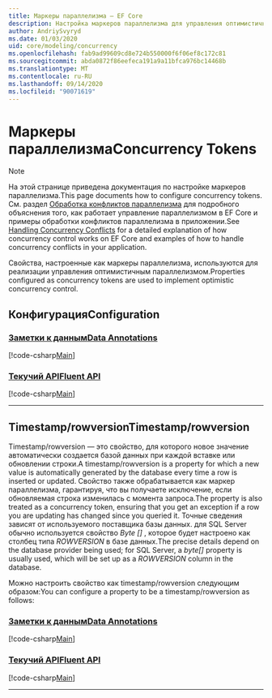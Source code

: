 ```yaml
---
title: Маркеры параллелизма — EF Core
description: Настройка маркеров параллелизма для управления оптимистичным параллелизмом в модели Entity Framework Core
author: AndriySvyryd
ms.date: 01/03/2020
uid: core/modeling/concurrency
ms.openlocfilehash: fab9ad99609cd8e724b550000f6f06ef8c172c81
ms.sourcegitcommit: abda0872f86eefeca191a9a11bfca976bc14468b
ms.translationtype: MT
ms.contentlocale: ru-RU
ms.lasthandoff: 09/14/2020
ms.locfileid: "90071619"
---
```

# <a name="concurrency-tokens"></a><span data-ttu-id="39193-103">Маркеры параллелизма</span><span class="sxs-lookup"><span data-stu-id="39193-103">Concurrency Tokens</span></span>

> [!NOTE]
> <span data-ttu-id="39193-104">На этой странице приведена документация по настройке маркеров параллелизма.</span><span class="sxs-lookup"><span data-stu-id="39193-104">This page documents how to configure concurrency tokens.</span></span> <span data-ttu-id="39193-105">См. раздел [Обработка конфликтов параллелизма](xref:core/saving/concurrency) для подробного объяснения того, как работает управление параллелизмом в EF Core и примеры обработки конфликтов параллелизма в приложении.</span><span class="sxs-lookup"><span data-stu-id="39193-105">See [Handling Concurrency Conflicts](xref:core/saving/concurrency) for a detailed explanation of how concurrency control works on EF Core and examples of how to handle concurrency conflicts in your application.</span></span>

<span data-ttu-id="39193-106">Свойства, настроенные как маркеры параллелизма, используются для реализации управления оптимистичным параллелизмом.</span><span class="sxs-lookup"><span data-stu-id="39193-106">Properties configured as concurrency tokens are used to implement optimistic concurrency control.</span></span>

## <a name="configuration"></a><span data-ttu-id="39193-107">Конфигурация</span><span class="sxs-lookup"><span data-stu-id="39193-107">Configuration</span></span>

### <a name="data-annotations"></a>[<span data-ttu-id="39193-108">Заметки к данным</span><span class="sxs-lookup"><span data-stu-id="39193-108">Data Annotations</span></span>](#tab/data-annotations)

[!code-csharp[Main](../../../samples/core/Modeling/DataAnnotations/Concurrency.cs?name=Concurrency&highlight=5)]

### <a name="fluent-api"></a>[<span data-ttu-id="39193-109">Текучий API</span><span class="sxs-lookup"><span data-stu-id="39193-109">Fluent API</span></span>](#tab/fluent-api)

[!code-csharp[Main](../../../samples/core/Modeling/FluentAPI/Concurrency.cs?name=Concurrency&highlight=5)]

***

## <a name="timestamprowversion"></a><span data-ttu-id="39193-110">Timestamp/rowversion</span><span class="sxs-lookup"><span data-stu-id="39193-110">Timestamp/rowversion</span></span>

<span data-ttu-id="39193-111">Timestamp/rowversion — это свойство, для которого новое значение автоматически создается базой данных при каждой вставке или обновлении строки.</span><span class="sxs-lookup"><span data-stu-id="39193-111">A timestamp/rowversion is a property for which a new value is automatically generated by the database every time a row is inserted or updated.</span></span> <span data-ttu-id="39193-112">Свойство также обрабатывается как маркер параллелизма, гарантируя, что вы получаете исключение, если обновляемая строка изменилась с момента запроса.</span><span class="sxs-lookup"><span data-stu-id="39193-112">The property is also treated as a concurrency token, ensuring that you get an exception if a row you are updating has changed since you queried it.</span></span> <span data-ttu-id="39193-113">Точные сведения зависят от используемого поставщика базы данных. для SQL Server обычно используется свойство *Byte []* , которое будет настроено как столбец типа *ROWVERSION* в базе данных.</span><span class="sxs-lookup"><span data-stu-id="39193-113">The precise details depend on the database provider being used; for SQL Server, a *byte[]* property is usually used, which will be set up as a *ROWVERSION* column in the database.</span></span>

<span data-ttu-id="39193-114">Можно настроить свойство как timestamp/rowversion следующим образом:</span><span class="sxs-lookup"><span data-stu-id="39193-114">You can configure a property to be a timestamp/rowversion as follows:</span></span>

### <a name="data-annotations"></a>[<span data-ttu-id="39193-115">Заметки к данным</span><span class="sxs-lookup"><span data-stu-id="39193-115">Data Annotations</span></span>](#tab/data-annotations)

[!code-csharp[Main](../../../samples/core/Modeling/DataAnnotations/Timestamp.cs?name=Timestamp&highlight=7)]

### <a name="fluent-api"></a>[<span data-ttu-id="39193-116">Текучий API</span><span class="sxs-lookup"><span data-stu-id="39193-116">Fluent API</span></span>](#tab/fluent-api)

[!code-csharp[Main](../../../samples/core/Modeling/FluentAPI/Timestamp.cs?name=Timestamp&highlight=9,17)]

***
